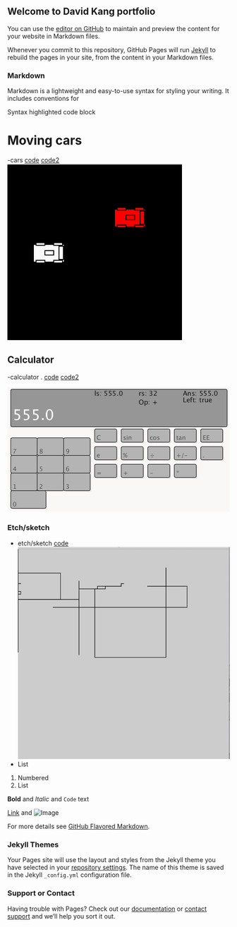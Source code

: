## Welcome to David Kang portfolio

You can use the [editor on GitHub](https://github.com/The-tiny-asian/programing-one/edit/master/index.md) to maintain and preview the content for your website in Markdown files.

Whenever you commit to this repository, GitHub Pages will run [Jekyll](https://jekyllrb.com/) to rebuild the pages in your site, from the content in your Markdown files.

### Markdown

Markdown is a lightweight and easy-to-use syntax for styling your writing. It includes conventions for


Syntax highlighted code block

# Moving cars
-cars [code](https://github.com/The-tiny-asian/programing-one/blob/master/cars)   [code2](https://github.com/The-tiny-asian/programing-one/blob/master/cars2)
![picture](https://github.com/The-tiny-asian/programing-one/raw/master/Screen%20Shot%202018-04-19%20at%201.41.24%20PM.png)
## Calculator
-calculator . [code](https://github.com/The-tiny-asian/programing-one/blob/master/code%20for%20calc)
[code2](https://github.com/The-tiny-asian/programing-one/blob/master/calccode2)

![picture](https://github.com/The-tiny-asian/programing-one/raw/master/Screen%20Shot%202018-04-19%20at%201.21.10%20PM.png)
### Etch/sketch

- etch/sketch
[code](https://github.com/The-tiny-asian/programing-one/blob/master/etchysketch.pde)
![picture](https://github.com/The-tiny-asian/programing-one/raw/master/Screen%20Shot%202018-04-13%20at%201.40.24%20PM.png)
- List

1. Numbered
2. List

**Bold** and _Italic_ and `Code` text

[Link](url) and ![Image](src)


For more details see [GitHub Flavored Markdown](https://guides.github.com/features/mastering-markdown/).

### Jekyll Themes

Your Pages site will use the layout and styles from the Jekyll theme you have selected in your [repository settings](https://github.com/The-tiny-asian/programing-one/settings). The name of this theme is saved in the Jekyll `_config.yml` configuration file.

### Support or Contact

Having trouble with Pages? Check out our [documentation](https://help.github.com/categories/github-pages-basics/) or [contact support](https://github.com/contact) and we’ll help you sort it out.
